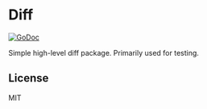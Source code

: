 # Diff

[![GoDoc](https://godoc.org/github.com/matthewmueller/go-diff?status.svg)](https://godoc.org/github.com/matthewmueller/go-diff)

Simple high-level diff package. Primarily used for testing.

## License

MIT
